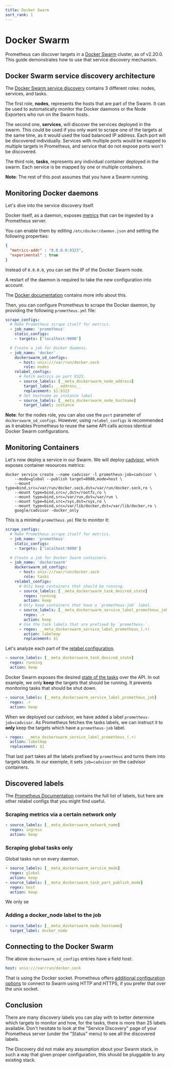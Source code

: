 ```yaml
---
title: Docker Swarm
sort_rank: 1
---
```


# Docker Swarm

Prometheus can discover targets in a [Docker Swarm][swarm] cluster, as of
v2.20.0. This guide demonstrates how to use that service discovery mechanism.

## Docker Swarm service discovery architecture

The [Docker Swarm service discovery][swarmsd] contains 3 different roles: nodes, services,
and tasks.

The first role, **nodes**, represents the hosts that are part of the Swarm. It
can be used to automatically monitor the Docker daemons or the Node Exporters
who run on the Swarm hosts.

The second one, **services**, will discover the services deployed in the
swarm. This could be used if you only want to scrape one of the targets at the
same time, as it would used the load balanced IP address. Each port will be
discovered individually. Services with multiple ports would be mapped to
multiple targets in Prometheus, and service that do not expose ports won't be
discovered.

The third role, **tasks**, represents any individual container deployed in the
swarm. Each service is be mapped by one or multiple containers.

**Note**: The rest of this post assumes that you have a Swarm running.

## Monitoring Docker daemons

Let's dive into the service discovery itself.

Docker itself, as a daemon, exposes [metrics][dockermetrics] that can be
ingested by a Prometheus server.

You can enable them by editing `/etc/docker/daemon.json` and setting the
following properties:

```json
{
  "metrics-addr" : "0.0.0.0:9323",
  "experimental" : true
}
```

Instead of `0.0.0.0`, you can set the IP of the Docker Swarm node.

A restart of the daemon is required to take the new configuration into account.

The [Docker documentation][dockermetrics] contains more info about this.

Then, you can configure Prometheus to scrape the Docker daemon, by providing the
following `prometheus.yml` file:


```yaml
scrape_configs:
  # Make Prometheus scrape itself for metrics.
  - job_name: 'prometheus'
    static_configs:
    - targets: ['localhost:9090']

  # Create a job for Docker daemons.
  - job_name: 'docker'
    dockerswarm_sd_configs:
      - host: unix:///var/run/docker.sock
        role: nodes
    relabel_configs:
      # Fetch metrics on port 9323.
      - source_labels: [__meta_dockerswarm_node_address]
        target_label: __address__
        replacement: $1:9323
      # Set hostname as instance label
      - source_labels: [__meta_dockerswarm_node_hostname]
        target_label: instance
```

**Note**: for the nodes role, you can also use the `port` parameter of
`dockerswarm_sd_configs`. However, using `relabel_configs` is recommended as it
enables Prometheus to reuse the same API calls across identical Docker Swarm
configurations.

## Monitoring Containers

Let's now deploy a service in our Swarm. We will deploy [cadvisor][cad], which
exposes container resources metrics:

```shell
docker service create --name cadvisor -l prometheus-job=cadvisor \
    --mode=global --publish target=8080,mode=host \
    --mount type=bind,src=/var/run/docker.sock,dst=/var/run/docker.sock,ro \
    --mount type=bind,src=/,dst=/rootfs,ro \
    --mount type=bind,src=/var/run,dst=/var/run \
    --mount type=bind,src=/sys,dst=/sys,ro \
    --mount type=bind,src=/var/lib/docker,dst=/var/lib/docker,ro \
    google/cadvisor -docker_only
```

This is a minimal `prometheus.yml` file to monitor it:

```yaml
scrape_configs:
  # Make Prometheus scrape itself for metrics.
  - job_name: 'prometheus'
    static_configs:
    - targets: ['localhost:9090']

  # Create a job for Docker Swarm containers.
  - job_name: 'dockerswarm'
    dockerswarm_sd_configs:
      - host: unix:///var/run/docker.sock
        role: tasks
    relabel_configs:
      # Only keep containers that should be running.
      - source_labels: [__meta_dockerswarm_task_desired_state]
        regex: running
        action: keep
      # Only keep containers that have a `prometheus-job` label.
      - source_labels: [__meta_dockerswarm_service_label_prometheus_job]
        regex: .+
        action: keep
      # Use the task labels that are prefixed by `prometheus-`.
      - regex: __meta_dockerswarm_service_label_prometheus_(.+)
        action: labelmap
        replacement: $1
```

Let's analyze each part of the [relabel configuration][rela].


```yaml
- source_labels: [__meta_dockerswarm_task_desired_state]
  regex: running
  action: keep
```

Docker Swarm exposes the desired [state of the tasks][state] over the API. In
out example, we only **keep** the targets that should be running. It prevents
monitoring tasks that should be shut down.

```yaml
- source_labels: [__meta_dockerswarm_service_label_prometheus_job]
  regex: .+
  action: keep
```

When we deployed our cadvisor, we have added a label `prometheus-job=cadvisor`.
As Prometheus fetches the tasks labels, we can instruct it to **only** keep the
targets which have a `prometheus-job` label.


```yaml
- regex: __meta_dockerswarm_service_label_prometheus_(.+)
  action: labelmap
  replacement: $1
```

That last part takes all the labels prefixed by `prometheus` and turns them into
targets labels. In our exemple, it sets `job=cadvisor` on the cadvisor
containers.

## Discovered labels

The [Prometheus Documentation][swarmsd] contains the full list of labels, but
here are other relabel configs that you might find useful.

### Scraping metrics via a certain network only

```yaml
- source_labels: [__meta_dockerswarm_network_name]
  regex: ingress
  action: keep
```

### Scraping global tasks only

Global tasks run on every daemon.

```yaml
- source_labels: [__meta_dockerswarm_service_mode]
  regex: global
  action: keep
- source_labels: [__meta_dockerswarm_task_port_publish_mode]
  regex: host
  action: keep
```

We only se

### Adding a docker_node label to the job

```yaml
- source_labels: [__meta_dockerswarm_node_hostname]
  target_label: docker_node
```

## Connecting to the Docker Swarm

The above `dockerswarm_sd_configs` entries have a field host:

```yaml
host: unix:///var/run/docker.sock
```

That is using the Docker socket. Prometheus offers [additional configuration
options][swarmsd] to connect to Swarm using HTTP and HTTPS, if you prefer that
over the unix socket.

## Conclusion

There are many discovery labels you can play with to better determine which
targets to monitor and how, for the tasks, there is more than 25 labels
available. Don't hesitate to look at the "Service Discovery" page of your
Prometheus server (under the "Status" menu) to see all the discovered labels.

The Discovery did not make any assumption about your Swarm stack, in such a way
that given proper configuration, this should be pluggable to any existing stack.

[state]:https://docs.docker.com/engine/swarm/how-swarm-mode-works/swarm-task-states/
[rela]:https://prometheus.io/docs/prometheus/latest/configuration/configuration/#relabel_config
[swarm]:https://docs.docker.com/engine/swarm/
[swarmsd]:https://prometheus.io/docs/prometheus/2.20/configuration/configuration/#dockerswarm_sd_config
[dockermetrics]:https://docs.docker.com/config/daemon/prometheus/
[cad]:https://github.com/google/cadvisor
